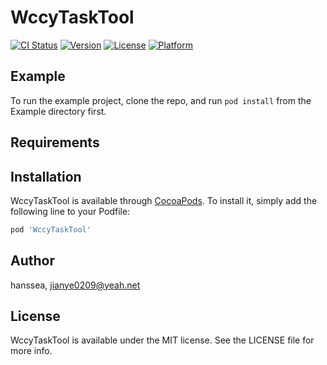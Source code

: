 # WccyTaskTool

[![CI Status](https://img.shields.io/travis/hanssea/WccyTaskTool.svg?style=flat)](https://travis-ci.org/hanssea/WccyTaskTool)
[![Version](https://img.shields.io/cocoapods/v/WccyTaskTool.svg?style=flat)](https://cocoapods.org/pods/WccyTaskTool)
[![License](https://img.shields.io/cocoapods/l/WccyTaskTool.svg?style=flat)](https://cocoapods.org/pods/WccyTaskTool)
[![Platform](https://img.shields.io/cocoapods/p/WccyTaskTool.svg?style=flat)](https://cocoapods.org/pods/WccyTaskTool)

## Example

To run the example project, clone the repo, and run `pod install` from the Example directory first.

## Requirements

## Installation

WccyTaskTool is available through [CocoaPods](https://cocoapods.org). To install
it, simply add the following line to your Podfile:

```ruby
pod 'WccyTaskTool'
```

## Author

hanssea, jianye0209@yeah.net

## License

WccyTaskTool is available under the MIT license. See the LICENSE file for more info.
